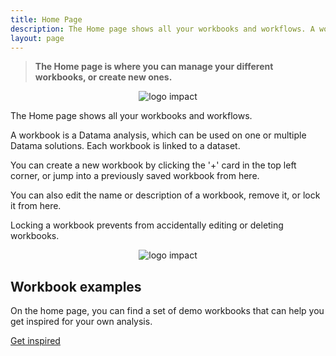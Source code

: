 ```yaml
---
title: Home Page
description: The Home page shows all your workbooks and workflows. A workbook is a Ma analysis, which can be used on one or multiple Datama solutions.
layout: page
---
```


> **The Home page is where you can manage your different workbooks, or create new ones.**

<center><img src="{{site.url}}/{{site.baseurl}}/home/images/Home_page_general.png" alt="logo impact" /></center>

The Home page shows all your workbooks and workflows.

A workbook is a Datama analysis, which can be used on one or multiple Datama solutions. Each workbook is linked to a dataset.

You can create a new workbook by clicking the '+' card in the top left corner, or jump into a previously saved workbook from here.

You can also edit the name or description of a workbook, remove it, or lock it from here.

Locking a workbook prevents from accidentally editing or deleting workbooks.

<center><img src="{{site.url}}/{{site.baseurl}}/home/images/Home_Cards.png" alt="logo impact" /></center>

## Workbook examples

On the home page, you can find a set of demo workbooks that can help you get inspired for your own analysis.

[Get inspired]({{site.url}}/{{site.baseurl}}/home/use_cases/use_cases_examples)
